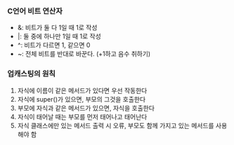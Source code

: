 ### C언어 비트 연산자
- &: 비트가 둘 다 1일 때 1로 작성
- |: 둘 중에 하나만 1일 때 1로 작성
- ^: 비트가 다르면 1, 같으면 0
- ~: 전체 비트를 반대로 바꾼다. (+1하고 음수 취하기)

### 업캐스팅의 원칙
1. 자식에 이름이 같은 메서드가 있다면 우선 작동한다
2. 자식에 super()가 있으면, 부모의 그것을 호출한다
3. 부모에 자식과 같은 메서드가 있으면, 자식을 호출한다
4. 자식이 태어날 때는 부모를 먼저 태어나고 태어난다
5. 자식 클래스에만 있는 메서드 출력 시 오류, 부모도 함께 가지고 있는 메서드를 사용해야 함
